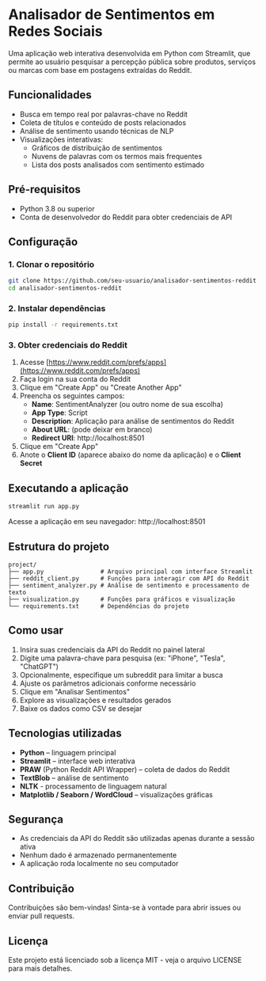 # Analisador de Sentimentos em Redes Sociais

Uma aplicação web interativa desenvolvida em Python com Streamlit, que permite ao usuário pesquisar a percepção pública sobre produtos, serviços ou marcas com base em postagens extraídas do Reddit.

## Funcionalidades

- Busca em tempo real por palavras-chave no Reddit
- Coleta de títulos e conteúdo de posts relacionados
- Análise de sentimento usando técnicas de NLP
- Visualizações interativas:
  - Gráficos de distribuição de sentimentos
  - Nuvens de palavras com os termos mais frequentes
  - Lista dos posts analisados com sentimento estimado

## Pré-requisitos

- Python 3.8 ou superior
- Conta de desenvolvedor do Reddit para obter credenciais de API

## Configuração

### 1. Clonar o repositório

```bash
git clone https://github.com/seu-usuario/analisador-sentimentos-reddit.git
cd analisador-sentimentos-reddit
```

### 2. Instalar dependências

```bash
pip install -r requirements.txt
```

### 3. Obter credenciais do Reddit

1. Acesse [https://www.reddit.com/prefs/apps](https://www.reddit.com/prefs/apps)
2. Faça login na sua conta do Reddit
3. Clique em "Create App" ou "Create Another App"
4. Preencha os seguintes campos:
   - **Name**: SentimentAnalyzer (ou outro nome de sua escolha)
   - **App Type**: Script
   - **Description**: Aplicação para análise de sentimentos do Reddit
   - **About URL**: (pode deixar em branco)
   - **Redirect URI**: http://localhost:8501
5. Clique em "Create App"
6. Anote o **Client ID** (aparece abaixo do nome da aplicação) e o **Client Secret**

## Executando a aplicação

```bash
streamlit run app.py
```

Acesse a aplicação em seu navegador: http://localhost:8501

## Estrutura do projeto

```
project/
├── app.py                # Arquivo principal com interface Streamlit
├── reddit_client.py      # Funções para interagir com API do Reddit
├── sentiment_analyzer.py # Análise de sentimento e processamento de texto
├── visualization.py      # Funções para gráficos e visualização
└── requirements.txt      # Dependências do projeto
```

## Como usar

1. Insira suas credenciais da API do Reddit no painel lateral
2. Digite uma palavra-chave para pesquisa (ex: "iPhone", "Tesla", "ChatGPT")
3. Opcionalmente, especifique um subreddit para limitar a busca
4. Ajuste os parâmetros adicionais conforme necessário
5. Clique em "Analisar Sentimentos"
6. Explore as visualizações e resultados gerados
7. Baixe os dados como CSV se desejar

## Tecnologias utilizadas

- **Python** – linguagem principal
- **Streamlit** – interface web interativa
- **PRAW** (Python Reddit API Wrapper) – coleta de dados do Reddit
- **TextBlob** – análise de sentimento
- **NLTK** - processamento de linguagem natural
- **Matplotlib / Seaborn / WordCloud** – visualizações gráficas

## Segurança

- As credenciais da API do Reddit são utilizadas apenas durante a sessão ativa
- Nenhum dado é armazenado permanentemente
- A aplicação roda localmente no seu computador

## Contribuição

Contribuições são bem-vindas! Sinta-se à vontade para abrir issues ou enviar pull requests.

## Licença

Este projeto está licenciado sob a licença MIT - veja o arquivo LICENSE para mais detalhes.
